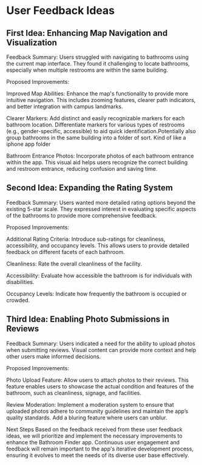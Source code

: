 # User Feedback Ideas

## First Idea: Enhancing Map Navigation and Visualization
Feedback Summary: Users struggled with navigating to bathrooms using the current map interface. They found it challenging to locate bathrooms, especially when multiple restrooms are within the same building.

Proposed Improvements:

Improved Map Abilities: Enhance the map's functionality to provide more intuitive navigation. This includes zooming features, clearer path indicators, and better integration with campus landmarks.

Clearer Markers: Add distinct and easily recognizable markers for each bathroom location. Differentiate markers for various types of restrooms (e.g., gender-specific, accessible) to aid quick identification.Potentially also group bathrooms in the same building into a folder of sort. Kind of like a iphone app folder

Bathroom Entrance Photos: Incorporate photos of each bathroom entrance within the app. This visual aid helps users recognize the correct building and restroom entrance, reducing confusion and saving time.

## Second Idea: Expanding the Rating System
Feedback Summary: Users wanted more detailed rating options beyond the existing 5-star scale. They expressed interest in evaluating specific aspects of the bathrooms to provide more comprehensive feedback.

Proposed Improvements:

Additional Rating Criteria: Introduce sub-ratings for cleanliness, accessibility, and occupancy levels. This allows users to provide detailed feedback on different facets of each bathroom.

Cleanliness: Rate the overall cleanliness of the facility.

Accessibility: Evaluate how accessible the bathroom is for individuals with disabilities.

Occupancy Levels: Indicate how frequently the bathroom is occupied or crowded.


## Third Idea: Enabling Photo Submissions in Reviews

Feedback Summary: Users indicated a need for the ability to upload photos when submitting reviews. Visual content can provide more context and help other users make informed decisions.

Proposed Improvements:

Photo Upload Feature: Allow users to attach photos to their reviews. This feature enables users to showcase the actual condition and features of the bathroom, such as cleanliness, signage, and facilities.

Review Moderation: Implement a moderation system to ensure that uploaded photos adhere to community guidelines and maintain the app’s quality standards. Add a bluring feature where users can unblur.

Next Steps
Based on the feedback received from these user feedback ideas, we will prioritize and implement the necessary improvements to enhance the  Bathroom Finder app. Continuous user engagement and feedback will remain important to the app's iterative development process, ensuring it evolves to meet the needs of its diverse user base effectively.

